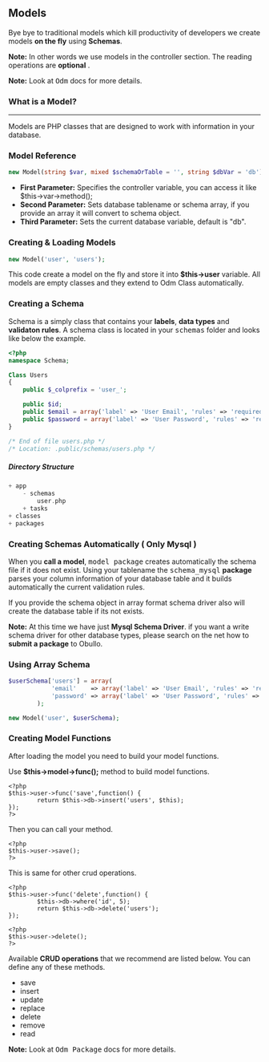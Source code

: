 ## Models <a name="models"></a>

Bye bye to traditional models which kill productivity of developers we create models <b>on the fly</b> using <b>Schemas</b>.

**Note:** In other words we use models in the controller section. The reading operations are <b>optional</b> .

**Note:** Look at <kbd>Odm</kbd> docs for more details.

### What is a Model? <a name="what-is-a-model"></a>

------

Models are PHP classes that are designed to work with information in your database. 

### Model Reference

```php
new Model(string $var, mixed $schemaOrTable = '', string $dbVar = 'db');
```

* <b>First Parameter:</b> Specifies the controller variable, you can access it like $this->var->method();
* <b>Second Parameter:</b> Sets database tablename or schema array, if you provide an array it will convert to schema object.
* <b>Third Parameter:</b> Sets the current database variable, default is "db".


### Creating & Loading Models

```php
new Model('user', 'users');
```
This code create a model on the fly and store it into <b>$this->user</b> variable. All models are empty classes and they extend to Odm Class automatically.

### Creating a Schema

Schema is a simply class that contains your <b>labels</b>, <b>data types</b> and <b>validaton rules</b>. A schema class is located in your <kbd>schemas</kbd> folder and looks like below the example.

```php
<?php
namespace Schema;

Class Users
{
    public $_colprefix = 'user_';

    public $id;
    public $email = array('label' => 'User Email', 'rules' => 'required|_string(60)|validEmail');
    public $password = array('label' => 'User Password', 'rules' => 'required|_string(255)|minLen(6)');
}

/* End of file users.php */
/* Location: .public/schemas/users.php */
```

##### Directory Structure

```php
+ app
    - schemas
        user.php
    + tasks
+ classes
+ packages
```

### Creating Schemas Automatically ( Only Mysql )

When you <b>call a model</b>, <kbd>model package</kbd> creates automatically the schema file if it does not exist. 
Using your tablename the <kbd>schema_mysql</kbd> <b>package</b> parses your column information of your database table and it builds automatically the current validation rules.

If you provide the schema object in array format schema driver also will create the database table if its not exists.

**Note:** At this time we have just <b>Mysql Schema Driver</b>. if you want a write schema driver for other database types, please search on the net how to <b>submit a package</b> to Obullo.


### Using Array Schema

```php
$userSchema['users'] = array(
            'email'    => array('label' => 'User Email', 'rules' => 'required|_string(60)|validEmail'),
            'password' => array('label' => 'User Password', 'rules' => 'required|_string(255)|minLen(6)')
        );

new Model('user', $userSchema);
```

### Creating Model Functions

After loading the model you need to build your model functions.

Use <b>$this->model->func();</b> method to build model functions.

```
<?php
$this->user->func('save',function() {
        return $this->db->insert('users', $this);
});
?>
```

Then you can call your method.

```
<?php
$this->user->save();
?>
```

This is same for other crud operations.

```
<?php
$this->user->func('delete',function() {
        $this->db->where('id', 5);
        return $this->db->delete('users');
});
```

```
<?php
$this->user->delete();
?>
```

Available <b>CRUD operations</b> that we recommend are listed below. You can define any of these methods.

* save
* insert
* update
* replace
* delete
* remove
* read


**Note:** Look at <kbd>Odm Package</kbd> docs for more details.